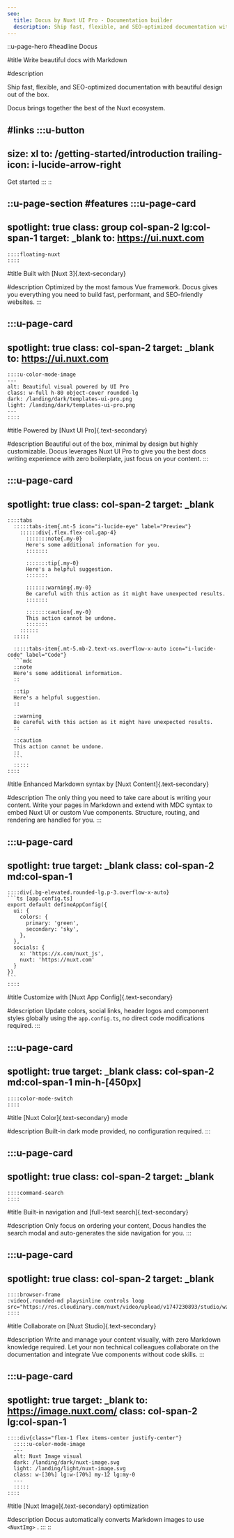 ```yaml
---
seo:
  title: Docus by Nuxt UI Pro - Documentation builder
  description: Ship fast, flexible, and SEO-optimized documentation with beautiful design out of the box. Docus brings together the best of the Nuxt ecosystem. Powered by Nuxt UI Pro.
---
```


::u-page-hero
#headline
Docus

#title
Write beautiful docs with Markdown

#description

Ship fast, flexible, and SEO-optimized documentation with beautiful design out of the box.

Docus brings together the best of the Nuxt ecosystem. 

#links
  :::u-button
  ---
  size: xl
  to: /getting-started/introduction
  trailing-icon: i-lucide-arrow-right
  ---
  Get started
  :::
::

::u-page-section
#features
  :::u-page-card
  ---
  spotlight: true
  class: group col-span-2 lg:col-span-1
  target: _blank
  to: https://ui.nuxt.com
  ---
    ::::floating-nuxt
    ::::
  
  #title
  Built with [Nuxt 3]{.text-secondary}
  
  #description
  Optimized by the most famous Vue framework. Docus gives you everything you need to build fast, performant, and SEO-friendly websites.
  :::

  :::u-page-card
  ---
  spotlight: true
  class: col-span-2
  target: _blank
  to: https://ui.nuxt.com
  ---
    ::::u-color-mode-image
    ---
    alt: Beautiful visual powered by UI Pro
    class: w-full h-80 object-cover rounded-lg
    dark: /landing/dark/templates-ui-pro.png
    light: /landing/dark/templates-ui-pro.png
    ---
    ::::
  
  #title
  Powered by [Nuxt UI Pro]{.text-secondary}
  
  #description
  Beautiful out of the box, minimal by design but highly customizable. Docus leverages Nuxt UI Pro to give you the best docs writing experience with zero boilerplate, just focus on your content.
  :::

  :::u-page-card
  ---
  spotlight: true
  class: col-span-2
  target: _blank
  ---
    ::::tabs
      :::::tabs-item{.mt-5 icon="i-lucide-eye" label="Preview"}
        ::::::div{.flex.flex-col.gap-4}
          :::::::note{.my-0}
          Here's some additional information for you.
          :::::::
        
          :::::::tip{.my-0}
          Here's a helpful suggestion.
          :::::::
        
          :::::::warning{.my-0}
          Be careful with this action as it might have unexpected results.
          :::::::
        
          :::::::caution{.my-0}
          This action cannot be undone.
          :::::::
        ::::::
      :::::
    
      :::::tabs-item{.mt-5.mb-2.text-xs.overflow-x-auto icon="i-lucide-code" label="Code"}
      ```mdc
      ::note
      Here's some additional information.
      ::
      
      ::tip
      Here's a helpful suggestion.
      ::
      
      ::warning
      Be careful with this action as it might have unexpected results.
      ::
      
      ::caution
      This action cannot be undone.
      ::
      ```
      :::::
    ::::
  
  #title
  Enhanced Markdown syntax by [Nuxt Content]{.text-secondary}
  
  #description
  The only thing you need to take care about is writing your content. Write your pages in Markdown and extend with MDC syntax to embed Nuxt UI or custom Vue components. Structure, routing, and rendering are handled for you.
  :::

  :::u-page-card
  ---
  spotlight: true
  target: _blank
  class: col-span-2 md:col-span-1
  ---
    ::::div{.bg-elevated.rounded-lg.p-3.overflow-x-auto}
    ```ts [app.config.ts]
    export default defineAppConfig({
      ui: {
        colors: {
          primary: 'green',
          secondary: 'sky',
        },
      },
      socials: {
        x: 'https://x.com/nuxt_js',
        nuxt: 'https://nuxt.com'
      }
    })
    ```
    ::::
  
  #title
  Customize with [Nuxt App Config]{.text-secondary}
  
  #description
  Update colors, social links, header logos and component styles globally using the `app.config.ts`, no direct code modifications required.
  :::

  :::u-page-card
  ---
  spotlight: true
  target: _blank
  class: col-span-2 md:col-span-1 min-h-[450px]
  ---
    ::::color-mode-switch
    ::::
  
  #title
  [Nuxt Color]{.text-secondary} mode
  
  #description
  Built-in dark mode provided, no configuration required.
  :::

  :::u-page-card
  ---
  spotlight: true
  class: col-span-2
  target: _blank
  ---
    ::::command-search
    ::::
  
  #title
  Built-in navigation and [full-text search]{.text-secondary}
  
  #description
  Only focus on ordering your content, Docus handles the search modal and auto-generates the side navigation for you.
  :::

  :::u-page-card
  ---
  spotlight: true
  class: col-span-2
  target: _blank
  ---
    ::::browser-frame
    :video{.rounded-md playsinline controls loop src="https://res.cloudinary.com/nuxt/video/upload/v1747230893/studio/wzt9zfmdvk7hgmdx3cnt.mp4"}
    ::::
  
  #title
  Collaborate on [Nuxt Studio]{.text-secondary}
  
  #description
  Write and manage your content visually, with zero Markdown knowledge required. Let your non technical colleagues collaborate on the documentation and integrate Vue components without code skills.
  :::

  :::u-page-card
  ---
  spotlight: true
  target: _blank
  to: https://image.nuxt.com/
  class: col-span-2 lg:col-span-1
  ---
    ::::div{class="flex-1 flex items-center justify-center"}
      :::::u-color-mode-image
      ---
      alt: Nuxt Image visual
      dark: /landing/dark/nuxt-image.svg
      light: /landing/light/nuxt-image.svg
      class: w-[30%] lg:w-[70%] my-12 lg:my-0
      ---
      :::::
    ::::
  
  #title
  [Nuxt Image]{.text-secondary} optimization
  
  #description
  Docus automatically converts Markdown images to use `<NuxtImg>` .
  :::
::

